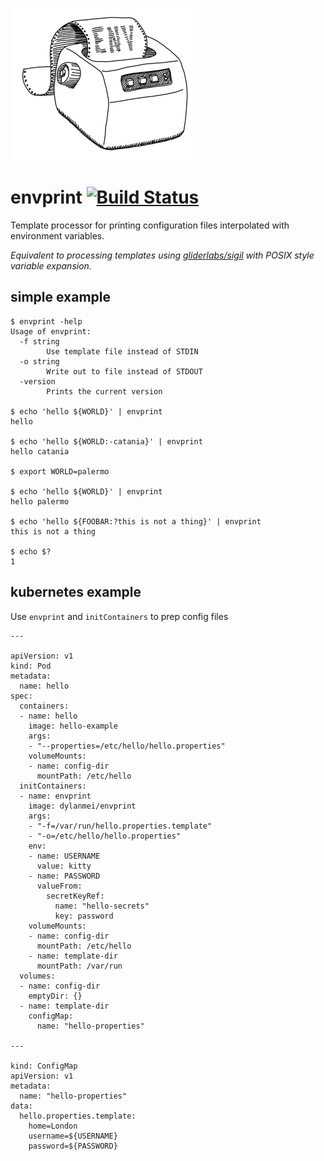 ![](./envprint.png)

# envprint [![Build Status](https://travis-ci.org/dylanmei/envprint.svg?branch=master)](https://travis-ci.org/dylanmei/envprint)

Template processor for printing configuration files interpolated with environment variables.

_Equivalent to processing templates using [gliderlabs/sigil](https://github.com/gliderlabs/sigil) with POSIX style variable expansion._

## simple example

```
$ envprint -help
Usage of envprint:
  -f string
    	Use template file instead of STDIN
  -o string
    	Write out to file instead of STDOUT
  -version
    	Prints the current version

$ echo 'hello ${WORLD}' | envprint
hello 

$ echo 'hello ${WORLD:-catania}' | envprint
hello catania

$ export WORLD=palermo

$ echo 'hello ${WORLD}' | envprint
hello palermo

$ echo 'hello ${FOOBAR:?this is not a thing}' | envprint
this is not a thing

$ echo $?
1
```

## kubernetes example

Use `envprint` and `initContainers` to prep config files

```
---

apiVersion: v1
kind: Pod
metadata:
  name: hello
spec:
  containers:
  - name: hello
    image: hello-example
    args:
    - "--properties=/etc/hello/hello.properties"
    volumeMounts:
    - name: config-dir
      mountPath: /etc/hello
  initContainers:
  - name: envprint
    image: dylanmei/envprint
    args:
    - "-f=/var/run/hello.properties.template"
    - "-o=/etc/hello/hello.properties"
    env:
    - name: USERNAME
      value: kitty
    - name: PASSWORD
      valueFrom:
        secretKeyRef:
          name: "hello-secrets"
          key: password
    volumeMounts:
    - name: config-dir
      mountPath: /etc/hello
    - name: template-dir
      mountPath: /var/run
  volumes:
  - name: config-dir
    emptyDir: {}
  - name: template-dir
    configMap:
      name: "hello-properties"

---

kind: ConfigMap
apiVersion: v1
metadata:
  name: "hello-properties"
data:
  hello.properties.template:
    home=London
    username=${USERNAME}
    password=${PASSWORD}
```

